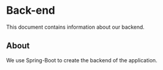 # Back-end

This document contains information about our backend.

## About

We use Spring-Boot to create the backend of the application.